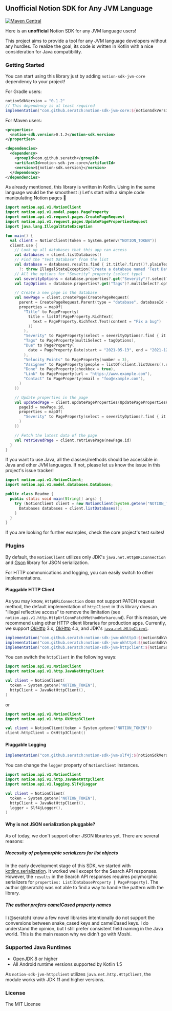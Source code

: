 ## Unofficial Notion SDK for Any JVM Language

[![Maven Central](https://img.shields.io/maven-central/v/com.github.seratch/notion-sdk-jvm-core.svg?label=Maven%20Central)](https://search.maven.org/search?q=g:%22com.github.seratch%22%20AND%20a:%22notion-sdk-jvm-core%22)

Here is an **unofficial** Notion SDK for any JVM language users!

This project aims to provide a tool for any JVM language developers without any hurdles. To realize the goal, its code is written in Kotlin with a nice consideration for Java compatibility.

### Getting Started

You can start using this library just by adding `notion-sdk-jvm-core` dependency to your project!

For Gradle users:

```gradle
notionSdkVersion = "0.1.2"
// This dependency is at least required
implementation("com.github.seratch:notion-sdk-jvm-core:${notionSdkVersion}")
```

For Maven users:

```xml
<properties>
  <notion-sdk.version>0.1.2</notion-sdk.version>
</properties>

<dependencies>
  <dependency>
    <groupId>com.github.seratch</groupId>
    <artifactId>notion-sdk-jvm-core</artifactId>
    <version>${notion-sdk.version}</version>
  </dependency>
</dependencies>
```

As already mentioned, this library is written in Kotlin. Using in the same language would be the smoothest :) Let's start with a simple code manipulating Notion pages :wave:

```kotlin
import notion.api.v1.NotionClient
import notion.api.v1.model.pages.PageProperty
import notion.api.v1.request.pages.CreatePageRequest
import notion.api.v1.request.pages.UpdatePagePropertiesRequest
import java.lang.IllegalStateException

fun main() {
  val client = NotionClient(token = System.getenv("NOTION_TOKEN"))
  client.use {
    // Look up all databases that this app can access
    val databases = client.listDatabases()
    // Find the "Test Database" from the list
    val database = databases.results.find { it.title?.first()?.plainText == "Test Database" }
      ?: throw IllegalStateException("Create a database named 'Test Database' and invite this app's user!")
    // All the options for "Severity" property (select type)
    val severityOptions = database.properties?.get("Severity")?.select?.options
    val tagOptions = database.properties?.get("Tags")?.multiSelect?.options

    // Create a new page in the database
    val newPage = client.createPage(CreatePageRequest(
      parent = CreatePageRequest.Parent(type = "database", databaseId = database.id),
      properties = mapOf(
        "Title" to PageProperty(
          title = listOf(PageProperty.RichText(
            text = PageProperty.RichText.Text(content = "Fix a bug")
          ))
        ),
        "Severity" to PageProperty(select = severityOptions?.find { it.name == "High" }),
        "Tags" to PageProperty(multiSelect = tagOptions),
        "Due" to PageProperty(
          date = PageProperty.Date(start = "2021-05-13", end = "2021-12-31")
        ),
        "Velocity Points" to PageProperty(number = 3),
        "Assignee" to PageProperty(people = listOf(client.listUsers().results[0])),
        "Done" to PageProperty(checkbox = true),
        "Link" to PageProperty(url = "https://www.example.com"),
        "Contact" to PageProperty(email = "foo@example.com"),
      )
    ))

    // Update properties in the page
    val updatedPage = client.updatePageProperties(UpdatePagePropertiesRequest(
      pageId = newPage.id,
      properties = mapOf(
        "Severity" to PageProperty(select = severityOptions?.find { it.name == "Medium" }),
      )
    ))

    // Fetch the latest data of the page
    val retrievedPage = client.retrievePage(newPage.id)
  }
}
```

If you want to use Java, all the classes/methods should be accessible in Java and other JVM languages. If not, please let us know the issue in this project's issue tracker!

```java
import notion.api.v1.NotionClient;
import notion.api.v1.model.databases.Databases;

public class Readme {
  public static void main(String[] args) {
    try (NotionClient client = new NotionClient(System.getenv("NOTION_TOKEN"))) {
      Databases databases = client.listDatabases();
    }
  }
}
```

If you are looking for further examples, check the core project's test suites!

### Plugins

By default, the `NotionClient` utilizes only JDK's `java.net.HttpURLConnection` and [Gson](https://github.com/google/gson) library for JSON serialization.

For HTTP communications and logging, you can easily switch to other implementations.

#### Pluggable HTTP Client

As you may know, `HttpURLConnection` does not support PATCH request method, the default implementation of `httpClient` in this library does an "illegal reflective access" to remove the limitation (see `notion.api.v1.http.HttpUrlConnPatchMethodWorkaround`). For this reason, we recommend using other HTTP client libraries for production apps. Currently, we support [OkHttp](https://square.github.io/okhttp/) 3.x, [OkHttp](https://square.github.io/okhttp/) 4.x, and JDK's [`java.net.HttpClient`](https://docs.oracle.com/en/java/javase/11/docs/api/java.net.http/java/net/http/HttpClient.html).

```gradle
implementation("com.github.seratch:notion-sdk-jvm-okhttp3:${notionSdkVersion}") // OkHttp 3.x
implementation("com.github.seratch:notion-sdk-jvm-okhttp4:${notionSdkVersion}") // OkHttp 4.x
implementation("com.github.seratch:notion-sdk-jvm-httpclient:${notionSdkVersion}") // java.net.http.HttpClient in JDK 11+
```

You can switch the `httpClient` in the following ways:

```kotlin
import notion.api.v1.NotionClient
import notion.api.v1.http.JavaNetHttpClient

val client = NotionClient(
  token = System.getenv("NOTION_TOKEN"),
  httpClient = JavaNetHttpClient(),
)
```

or

```kotlin
import notion.api.v1.NotionClient
import notion.api.v1.http.OkHttp3Client

val client = NotionClient(token = System.getenv("NOTION_TOKEN"))
client.httpClient = OkHttp3Client()
```

#### Pluggable Logging

```gradle
implementation("com.github.seratch:notion-sdk-jvm-slf4j:${notionSdkVersion}") // slf4j-api 1.7
```

You can change the `logger` property of `NotionClient` instances.

```kotlin
import notion.api.v1.NotionClient
import notion.api.v1.http.JavaNetHttpClient
import notion.api.v1.logging.Slf4jLogger

val client = NotionClient(
  token = System.getenv("NOTION_TOKEN"),
  httpClient = JavaNetHttpClient(),
  logger = Slf4jLogger(),
)
```

#### Why is not JSON serialization pluggable?

As of today, we don't support other JSON libraries yet. There are several reasons:

##### Necessity of polymorphic serializers for list objects

In the early development stage of this SDK, we started with [kotlinx.serialization](https://github.com/Kotlin/kotlinx.serialization). It worked well except for the Search API responses. However, the `results` in the Search API responses requires polymorphic serializers for `properties: List[DatabaseProperty | PageProperty]`. The author (@seratch) was not able to find a way to handle the pattern with the library.

##### The author prefers camelCased property names

I (@seratch) know a few novel libraries intentionally do not support the conversions between snake_cased keys and camelCased keys. I do understand the opinion, but I still prefer consistent field naming in the Java world. This is the main reason why we didn't go with Moshi.

### Supported Java Runtimes

* OpenJDK 8 or higher
* All Android runtime versions supported by Kotlin 1.5

As `notion-sdk-jvm-httpclient` utilizes `java.net.http.HttpClient`, the module works with JDK 11 and higher versions.

### License

The MIT License
